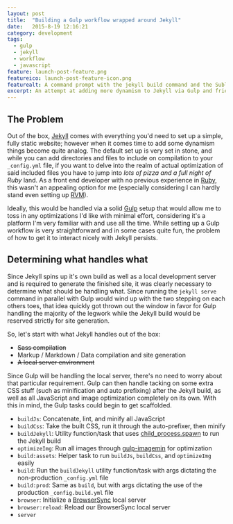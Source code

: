 ```yaml
---
layout: post
title:  "Building a Gulp workflow wrapped around Jekyll"
date:   2015-8-19 12:16:21
category: development
tags:
  - gulp
  - jekyll
  - workflow
  - javascript
feature: launch-post-feature.png
featureico: launch-post-feature-icon.png
featurealt: A command prompt with the jekyll build command and the Sublime Text editor with this sites project.
excerpt: An attempt at adding more dynamism to Jekyll via Gulp and friends.
---
```


## The Problem
Out of the box, [Jekyll][] comes with everything you'd need to set up a simple, fully static website; however when it comes time to add some dynamism things become quite analog. The default set up is very set in stone, and while you can add directories and files to include on compilation to your `_config.yml` file, if you want to delve into the realm of actual optimization of said included files you have to jump into _lots of pizza and a full night of Ruby_ land. As a front end developer with no previous experience in [Ruby][], this wasn't an appealing option for me (especially considering I can hardly stand even setting up [RVM][]).

Ideally, this would be handled via a solid [Gulp][] setup that would allow me to toss in any optimizations I'd like with minimal effort, considering it's a platform I'm very familiar with and use all the time. While setting up a Gulp workflow is very straightforward and in some cases quite fun, the problem of how to get it to interact nicely with Jekyll persists.

## Determining what handles what
Since Jekyll spins up it's own build as well as a local development server and is required to generate the finished site, it was clearly necessary to determine what should be handling what. Since running the `jekyll serve` command in parallel with Gulp would wind up with the two stepping on each others toes, that idea quickly got thrown out the window in favor for Gulp handling the majority of the legwork while the Jekyll build would be reserved strictly for site generation.

So, let's start with what Jekyll handles out of the box:

- <del>Sass compilation</del>
- Markup / Markdown / Data compilation and site generation
- <del>A local server environment</del>

Since Gulp will be handling the local server, there's no need to worry about that particular requirement. Gulp can then handle tacking on some extra CSS stuff (such as minification and auto prefixing) after the Jekyll build, as well as all JavaScript and image optimization completely on its own. With this in mind, the Gulp tasks could begin to get scaffolded.

- `buildJs`: Concatenate, lint, and minify all JavaScript
- `buildCss`: Take the built CSS, run it through the auto-prefixer, then minify
- `buildJekyll`: Utility function/task that uses [child_process.spawn](https://nodejs.org/api/child_process.html#child_process_child_process_spawn_command_args_options) to run the Jekyll build
- `optimizeImg`: Run all images through [gulp-imagemin](https://www.npmjs.com/package/gulp-imagemin) for optimization
- `build:assets`: Helper task to run `buildJs`, `buildCss`, and `optimizeImg` easily
- `build`: Run the `buildJekyll` utility function/task with args dictating the non-production `_config.yml` file
- `build:prod`: Same as `build`, but with args dictating the use of the production `_config.build.yml` file
- `browser`: Initialize a [BrowserSync](http://browsersync.io) local server
- `browser:reload`: Reload our BrowserSync local server
- `server`

[Gulp]: http://gulpjs.com/
[Jekyll]: http://jekyllrb.com/
[Ruby]: https://www.ruby-lang.org/en/
[RVM]: https://rvm.io/
[Yaml]: http://yaml.org/
